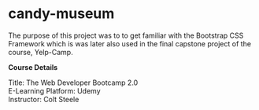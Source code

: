 # candy-museum

The purpose of this project was to to get familiar with the Bootstrap CSS Framework which is was later also used in the final capstone project of the course, Yelp-Camp.

**Course Details**

Title: The Web Developer Bootcamp 2.0  
E-Learning Platform: Udemy  
Instructor: Colt Steele


